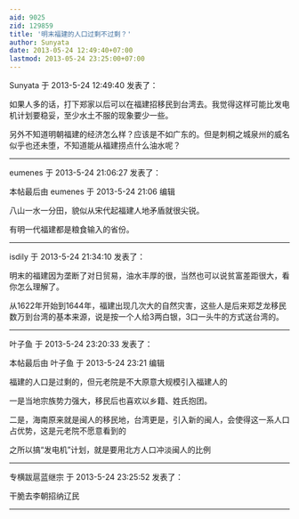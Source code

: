 ```yaml
---
aid: 9025
zid: 129859
title: '明末福建的人口过剩不过剩？'
author: Sunyata
date: 2013-05-24 12:49:40+07:00
lastmod: 2013-05-24 23:25:00+07:00
---
```


Sunyata 于 2013-5-24 12:49:40 发表了：

如果人多的话，打下郑家以后可以在福建招移民到台湾去。我觉得这样可能比发电机计划要稳妥，至少水土不服的现象要少一些。

另外不知道明朝福建的经济怎么样？应该是不如广东的。但是刺桐之城泉州的威名似乎也还未堕，不知道能从福建捞点什么油水呢？

---------

eumenes 于 2013-5-24 21:06:27 发表了：

本帖最后由 eumenes 于 2013-5-24 21:06 编辑 

八山一水一分田，貌似从宋代起福建人地矛盾就很尖锐。

有明一代福建都是粮食输入的省份。

---------

isdily 于 2013-5-24 21:34:10 发表了：

明末的福建因为垄断了对日贸易，油水丰厚的很，当然也可以说贫富差距很大，看你怎么理解了。

从1622年开始到1644年，福建出现几次大的自然灾害，这些人是后来郑芝龙移民数万到台湾的基本来源，说是按一个人给3两白银，3口一头牛的方式送台湾的。

---------

叶子鱼 于 2013-5-24 23:20:33 发表了：

本帖最后由 叶子鱼 于 2013-5-24 23:21 编辑 

福建的人口是过剩的，但元老院是不大原意大规模引入福建人的

一是当地宗族势力强大，移民后也喜欢以乡籍、姓氏抱团。

二是，海南原来就是闽人的移民地，台湾更是，引入新的闽人，会使得这一系人口占优势，这是元老院不愿意看到的

之所以搞“发电机”计划，就是要用北方人口冲淡闽人的比例

---------

专横跋扈蓝继宗 于 2013-5-24 23:25:52 发表了：

干脆去李朝招纳辽民

---------


